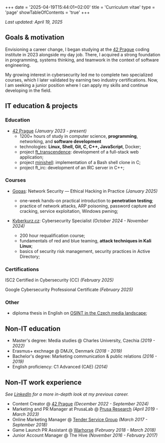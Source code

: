 +++
date = '2025-04-19T15:44:01+02:00'
title = 'Curriculum vitae'
type = 'page'
showTableOfContents = 'true'
+++

*Last updated: April 19, 2025*

## Goals & motivation

Envisioning a career change, I began studying at the [42 Prague](https://42prague.com) coding institute in
2023 alongside my day job. There, I acquired a strong foundation in programming, systems thinking, and
teamwork in the context of software engineering.

My growing interest in cybersecurity led me to complete two specialized courses,
which I later validated by earning two industry certifications. Now, I am seeking a
junior position where I can apply my skills and continue developing in the field.

## IT education & projects

### Education
- [42 Prague](https://www.42prague.com/) *(January 2023 - present)*
	- 1200+ hours of study in computer science, **programming**, networking, and
	**software development**
	- technologies: **Linux, Shell, Git, C, C++, JavaScript**, Docker;
	- project [ft_transcendence](https://github.com/andreaulicna/42_ft_transcendence): development of a full-stack web application;
	- project [minishell](https://github.com/andreaulicna/42_minishell): implementation of a Bash shell clone in C;
	- project ft_irc: development of an IRC server in C++;

### Courses
- [Gopas](https://gopas.cz): Network Security — Ethical Hacking in Practice *(January 2025)*
	- one-week hands-on practical introduction to **penetration testing**;
	- practice of network attacks, ARP poisoning, password capture and cracking, service exploitation, Windows pwning;

- [Kyberkurz.cz](https://kyberkurz.cz): Cybersecurity Specialist *(October 2024 - November 2024)*
	- 200 hour requalification course;
	- fundamentals of red and blue teaming, **attack techniques in Kali Linux**;
	- basics of security risk management, security practices in Active Directory;

### Certifications
<span data-feather='award'></span> ISC2 Certified in Cybersecurity (CC) *(February 2025)*

<span data-feather='award'></span> Google Cybersecurity Professional Certificate *(February 2025)*

### Other
- diploma thesis in English on [OSINT in the Czech media landscape](https://dspace.cuni.cz/handle/20.500.11956/174626);

## Non-IT education
- Master's degree: Media studies @ Charles University, Czechia *(2019 - 2022)*
- Erasmus+ exchnage @ DMJX, Denmark *(2018 - 2019)*
- Bachelor's degree: Marketing communication & public relations *(2016 - 2019)*
- English proficiency: C1 Advanced (CAE) *(2014)*

## Non-IT work experience

*See [LinkedIn](https://www.linkedin.com/in/vojtabar/) for a more in-depth look at my previous career.*

- Content Creator @ [42 Prague](https://www.42prague.com/) *(December 2022 - September 2024)*
- Marketing and PR Manager at PrusaLab @ [Prusa Research](https://www.prusa3d.com/) *(April 2019 - March 2023)*
- Online Marketing Manager @ [Tender Service Group](https://www.verejna-soutez.cz/) *(March 2017 - September 2018)*
- Game Launch PR Assistant @ [Warhorse](https://www.warhorsestudios.cz/) *(February 2018 - March 2018)*
- Junior Account Manager @ The Hive *(November 2016 - February 2017)*